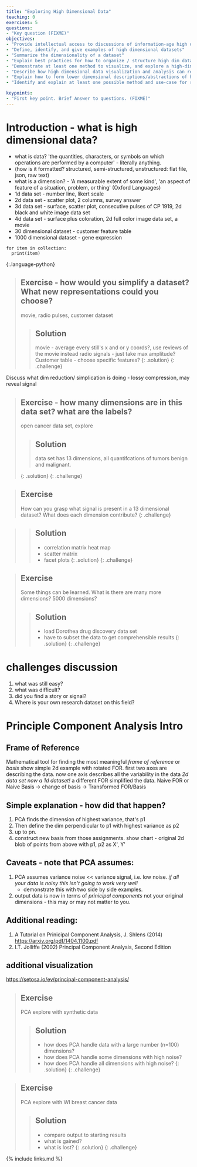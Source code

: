 ```yaml
---
title: "Exploring High Dimensional Data"
teaching: 0
exercises: 5
questions:
- "Key question (FIXME)"
objectives:
- "Provide intellectual access to discussions of information-age high dimensional data(sets)"
- "Define, identify, and give examples of high dimensional datasets"
- "Summarize the dimensionality of a dataset"
- "Explain best practices for how to organize / structure high dim data for reuse"
- "Demonstrate at least one method to visualize, and explore a high-dimensional dataset"
- "Describe how high dimensional data visualization and analysis can reveal a research story in noisy data."
- "Explain how to form lower dimensional descriptions/abstractions of high dimensional data"
- "Identify and explain at least one possible method and use-case for reducing dimensionality"

keypoints:
- "First key point. Brief Answer to questions. (FIXME)"
---
```


# Introduction - what is high dimensional data?
- what is data? 'the quantities, characters, or symbols on which operations are performed by a computer' - literally anything.
- (how is it formatted? structured, semi-structured, unstructured: flat file, json, raw text)
- what is a dimension? - 'A measurable extent of some kind', 'an aspect of feature of a situation, problem, or thing' (Oxford Languages)
- 1d data set - number line, likert scale
- 2d data set - scatter plot, 2 columns, survey answer
- 3d data set - surface, scatter plot, consecutive pulses of CP 1919, 2d black and white image data set
- 4d data set - surface plus coloration, 2d full color image data set, a movie
- 30 dimensional dataset - customer feature table
- 1000 dimensional dataset - gene expression 

~~~
for item in collection:
  print(item)
~~~
{:.language-python}

> ## Exercise - how would you simplify a dataset? What new representations could you choose?
> movie, radio pulses, customer dataset
> > ## Solution
> >  movie - average every still's x and or y coords?, use  reviews of the movie instead
> >  radio signals - just take max amplitude?
> >  Customer table - choose specific features?
> {: .solution}
{: .challenge}

Discuss what dim reduction/ simplication is doing - lossy compression, may reveal signal

> ## Exercise - how many dimensions are in this data set? what are the labels?
> open cancer data set, explore
> > ## Solution
> >  data set has 13 dimensions, all quantifcations of tumors benign and malignant.
> >  
> {: .solution}
{: .challenge}

> ## Exercise
> How can you grasp what signal is present in a 13 dimensional dataset? What does each dimension contribute? 
{: .challenge}

> > ## Solution
> >  - correlation matrix heat map
> >  - scatter matrix
> >  - facet plots
> {: .solution}
{: .challenge}


> ## Exercise
> Some things can be learned. What is there are many more dimensions? 5000 dimensions?
> > ## Solution
> >  - load Dorothea drug discovery data set
> >  - have to subset the data to get comprehensible results
> {: .solution}
{: .challenge}

# challenges discussion
1. what was still easy?
2. what was difficult?
3. did you find a story or signal?
4. Where is your own research dataset on this field?


# Principle Component Analysis Intro
## Frame of Reference
Mathematical tool for  finding the most meaningful _frame of reference_ or _basis_
show simple 2d example with rotated FOR. 
first two axes are describing the data. now one axis describes all the variability in the data
*2d data set now a 1d dataset!*
a different FOR simplified the data.
Naive FOR or Naive Basis -> change of basis -> Transformed FOR/Basis

## Simple explanation - how did that happen?
1. PCA finds the dimension of highest variance, that's p1
2. Then define the dim perpendicular to p1 with highest variance as p2
3. up to pn.
4. construct new basis from those assignments.
show chart - original 2d blob of points from above with p1, p2 as X', Y'

## Caveats - note that PCA assumes:
1. PCA assumes variance noise << variance signal, i.e. low noise.
*if all your data is noisy this isn't going to work very well*
	- demonstrate this with two side by side examples.
2. output data is now in terms of _prinicipal components_ not your original dimensions - this may or may not matter to you.

## Additional reading: 
1. A Tutorial on Prinicipal Component Analysis, J. Shlens (2014) https://arxiv.org/pdf/1404.1100.pdf 
2. I.T. Jolliffe (2002) Principal Component Analysis, Second Edition

## additional visualization
https://setosa.io/ev/principal-component-analysis/

> ## Exercise
> PCA explore with synthetic data
> > ## Solution
> >  - how does PCA handle data with a large number (n=100) dimensions?
> >  - how does PCA handle some dimensions with high noise?
> >  - how does PCA handle all dimensions with high noise?
> {: .solution}
{: .challenge}


> ## Exercise
> PCA explore with WI breast cancer data
> > ## Solution
> >  - compare output to starting results
> >  - what is gained?
> >  - what is lost?
> {: .solution}
{: .challenge}



{% include links.md %}
